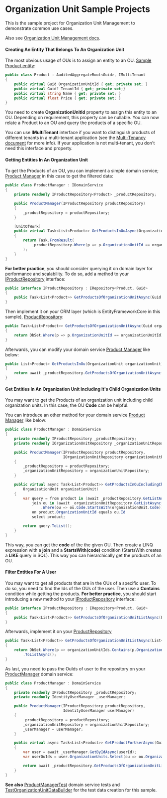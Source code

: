 # Organization Unit Sample Projects

This is the sample project for Organization Unit Management to demonstrate common use cases. 

Also see [Organization Unit Management docs](https://github.com/abpframework/abp/blob/dev/docs/en/Modules/Organization-Units.md).



#### Creating An Entity That Belongs To An Organization Unit

The most obvious usage of OUs is to assign an entity to an OU. [Sample Product entity](https://github.com/abpframework/abp-samples/blob/master/OrganizationUnitSample/src/OrganizationUnitSample.Domain/Products/Product.cs):

```csharp
public class Product : AuditedAggregateRoot<Guid>, IMultiTenant
{
    public virtual Guid OrganizationUnitId { get; private set; }
    public virtual Guid? TenantId { get; private set;}
    public virtual string Name { get; private set; }
    public virtual float Price { get; private set; }
}
```

You need to create **OrganizationUnitId** property to assign this entity to an OU. Depending on requirement, this property can be nullable. You can now relate a Product to an OU and query the products of a specific OU.

You can use **IMultiTenant** interface if you want to distinguish products of different tenants in a multi-tenant application (see the [Multi-Tenancy document](https://github.com/abpframework/abp/blob/dev/docs/en/Multi-Tenancy.md) for more info). If your application is not multi-tenant, you don't need this interface and property.

#### Getting Entities In An Organization Unit

To get the Products of an OU, you can implement a simple domain service; [Product Manager](https://github.com/abpframework/abp-samples/blob/master/OrganizationUnitSample/src/OrganizationUnitSample.Domain/Products/ProductManager.cs) in this case to get the filtered data:

```csharp
public class ProductManager : IDomainService
{
    private readonly IProductRepository<Product> _productRepository;

    public ProductManager(IProductRepository productRepository)
    {
        _productRepository = productRepository;
    }

    [UnitOfWork]
    public virtual Task<List<Product>> GetProductsInOuAsync(OrganizationUnit organizationUnit)
    {
        return Task.FromResult(
            _productRepository.Where(p => p.OrganizationUnitId == organizationUnit.Id).ToList()
        );
    }               
}
```

**For better practice**, you should consider querying it on domain layer for performance and scalability. To do so, add a method to your [IProductRepository](https://github.com/abpframework/abp-samples/blob/master/OrganizationUnitSample/src/OrganizationUnitSample.Domain/Products/IProductRepository.cs) interface:

```csharp
public interface IProductRepository : IRepository<Product, Guid>
{
    public Task<List<Product>> GetProductsOfOrganizationUnitAsync(Guid organizationUnitId);
}
```

Then implement it on your ORM layer (which is EntityFrameworkCore in this sample), [ProductRepository](https://github.com/abpframework/abp-samples/blob/master/OrganizationUnitSample/src/OrganizationUnitSample.EntityFrameworkCore/Products/ProductRepository.cs):

```csharp
public Task<List<Product>> GetProductsOfOrganizationUnitAsync(Guid organizationUnitId)
{
    return DbSet.Where(p => p.OrganizationUnitId == organizationUnitId).ToListAsync();
}
```

Afterwards, you can modify your domain service [Product Manager](https://github.com/abpframework/abp-samples/blob/master/OrganizationUnitSample/src/OrganizationUnitSample.Domain/Products/ProductManager.cs) like below:

```csharp
public List<Product> GetProductsInOu(OrganizationUnit organizationUnit)
{
	return await _productRepository.GetProductsOfOrganizationUnitAsync(organizationUnit.Id);
}
```

#### Get Entities In An Organization Unit Including It's Child Organization Units

You may want to get the Products of an organization unit including child organization units. In this case, the OU **Code** can be helpful.

You can introduce an other method for your domain service [Product Manager](https://github.com/abpframework/abp-samples/blob/master/OrganizationUnitSample/src/OrganizationUnitSample.Domain/Products/ProductManager.cs) like below:

```csharp
public class ProductManager : DomainService
{
    private readonly IProductRepository _productRepository;
    private readonly IOrganizationUnitRepository _organizationUnitRepository;

    public ProductManager(IProductRepository productRepository,
                          IOrganizationUnitRepository organizationUnitRepository)
    {
        _productRepository = productRepository;
        _organizationUnitRepository = organizationUnitRepository;
    }

    public virtual async Task<List<Product>> GetProductsInOuIncludingChildrenAsync(
        OrganizationUnit organizationUnit)
    {
        var query = from product in (await _productRepository.GetListAsync())
            join ou in (await _organizationUnitRepository.GetListAsync())
            	.Where(ou => ou.Code.StartsWith(organizationUnit.Code)) 
            on product.OrganizationUnitId equals ou.Id
            select product;

        return query.ToList();
    }
}
```

This way, you can get the **code** of the the given OU. Then create a LINQ expression with a **join** and a **StartsWith(code)** condition (StartsWith creates a **LIKE** query in SQL). This way you can hierarchically get the products of an OU.

#### Filter Entities For A User

You may want to get all products that are in the OUs of a specific user. To do so, you need to find the Ids of the OUs of the user. Then use a **Contains** condition while getting the products. **For better practice**, you should start introducing a new method to your [IProductRepository](https://github.com/abpframework/abp-samples/blob/master/OrganizationUnitSample/src/OrganizationUnitSample.Domain/Products/IProductRepository.cs) interface:

```csharp
public interface IProductRepository : IRepository<Product, Guid>
{
    public Task<List<Product>> GetProductsOfOrganizationUnitListAsync(List<Guid> organizationUnitIds);
}
```

Afterwards, implement it on your [ProductRepository](https://github.com/abpframework/abp-samples/blob/master/OrganizationUnitSample/src/OrganizationUnitSample.EntityFrameworkCore/Products/ProductRepository.cs)

```csharp
public Task<List<Product>> GetProductsOfOrganizationUnitListAsync(List<Guid> organizationUnitIds)
{
    return DbSet.Where(p => organizationUnitIds.Contains(p.OrganizationUnitId))
        .ToListAsync();
}
```

As last, you need to pass the OuIds of user to the repository on your [ProductManager](https://github.com/abpframework/abp-samples/blob/master/OrganizationUnitSample/src/OrganizationUnitSample.Domain/Products/ProductManager.cs) domain service:

```csharp
public class ProductManager : DomainService
{
    private readonly IProductRepository _productRepository;
    private readonly IdentityUserManager _userManager;

    public ProductManager(IProductRepository productRepository,
                          IdentityUserManager userManager)
    {
        _productRepository = productRepository;
        _organizationUnitRepository = organizationUnitRepository;
        _userManager = userManager;
    }

    public virtual async Task<List<Product>> GetProductForUserAsync(Guid userId)
    {
        var user = await _userManager.GetByIdAsync(userId);
        var userOuIds = user.OrganizationUnits.Select(ou => ou.OrganizationUnitId);

        return await _productRepository.GetProductsOfOrganizationUnitListAsync(userOuIds.ToList());
    }
}
```

**See also** [ProductManagerTest](https://github.com/abpframework/abp-samples/blob/master/OrganizationUnitSample/test/OrganizationUnitSample.Domain.Tests/ProductManagerTest.cs) domain service tests and [TestOrganizationUnitDataBuilder](https://github.com/abpframework/abp-samples/blob/master/OrganizationUnitSample/test/OrganizationUnitSample.Domain.Tests/TestOrganizationUnitDataBuilder.cs) for the test data creation for this sample.